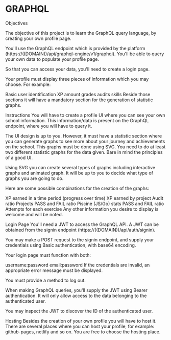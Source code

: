 # GRAPHQL

Objectives

The objective of this project is to learn the GraphQL query language, by creating your own profile page.

You'll use the GraphQL endpoint which is provided by the platform (https://((DOMAIN))/api/graphql-engine/v1/graphql). You'll be able to query your own data to populate your profile page.

So that you can access your data, you'll need to create a login page.

Your profile must display three pieces of information which you may choose. For example:

Basic user identification
XP amount
grades
audits
skills
Beside those sections it will have a mandatory section for the generation of statistic graphs.

Instructions
You will have to create a profile UI where you can see your own school information. This information/data is present on the GraphQL endpoint, where you will have to query it.

The UI design is up to you. However, it must have a statistic section where you can generate graphs to see more about your journey and achievements on the school. This graphs must be done using SVG. You need to do at least two different statistic graphs for the data given. Bare in mind the principles of a good UI.

Using SVG you can create several types of graphs including interactive graphs and animated graph. It will be up to you to decide what type of graphs you are going to do.

Here are some possible combinations for the creation of the graphs:

XP earned in a time period (progress over time)
XP earned by project
Audit ratio
Projects PASS and FAIL ratio
Piscine (JS/Go) stats
PASS and FAIL ratio
Attempts for each exercise
Any other information you desire to display is welcome and will be noted.

Login Page
You'll need a JWT to access the GraphQL API. A JWT can be obtained from the signin endpoint (https://((DOMAIN))/api/auth/signin).

You may make a POST request to the signin endpoint, and supply your credentials using Basic authentication, with base64 encoding.

Your login page must function with both:

username:password
email:password
If the credentials are invalid, an appropriate error message must be displayed.

You must provide a method to log out.

When making GraphQL queries, you'll supply the JWT using Bearer authentication. It will only allow access to the data belonging to the authenticated user.

You may inspect the JWT to discover the ID of the authenticated user.

Hosting
Besides the creation of your own profile you will have to host it. There are several places where you can host your profile,
for example: github-pages, netlify and so on. You are free to choose the hosting place.
